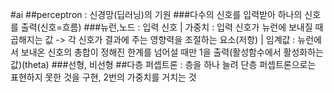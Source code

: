 #ai
##perceptron : 신경망(딥러닝)의 기원
###다수의 신호를 입력받아 하나의 신호를 출력(신호=흐름)
###뉴런,노드 : 입력 신호 | 가중치 : 입력 신호가 뉴런에 보내질 때 곱해지는 값 -> 각 신호가 결과에 주는 영향력을 조절하는 요소(저항) | 임계값 : 뉴런에서 보내온 신호의 총합이 정해진 한계를 넘어설 때만 1을 출력(활성함수에서 활성화하는 값)(theta)
###선형, 비선형
##다층 퍼셉트론 : 층을 하나 늘려 단층 퍼셉트론으로는 표현하지 못한 것을 구현, 2번의 가중치를 거치는 것

